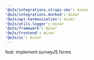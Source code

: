 ```yaml
---
'@o2s/integrations.strapi-cms': minor
'@o2s/integrations.mocked': minor
'@o2s/api-harmonization': minor
'@o2s/utils.logger': minor
'@o2s/framework': minor
'@o2s/frontend': minor
'@o2s/ui': minor
---
```


feat: implement surveyJS forms
